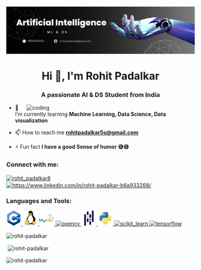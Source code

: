 ![logo](https://github.com/rohit-padalkar/rohit-padalkar/blob/main/banner.jpg)

<h1 align="center">Hi 👋, I'm Rohit Padalkar</h1>
<h3 align="center">A passionate AI & DS Student from India</h3>
<img align = "right" alt="coding" width="450" src="https://user-images.githubusercontent.com/55389276/140866485-8fb1c876-9a8f-4d6a-98dc-08c4981eaf70.gif">

- 🌱 I’m currently learning **Machine Learning, Data Science, Data visualization**

- 📫 How to reach me **rohitpadalkar5s@gmail.com**

- ⚡ Fun fact **I have a good Sense of humor 😅😅**

<h3 align="left">Connect with me:</h3>
<p align="left">
<a href="https://twitter.com/rohit_padalkar8" target="blank"><img align="center" src="https://raw.githubusercontent.com/rahuldkjain/github-profile-readme-generator/master/src/images/icons/Social/twitter.svg" alt="rohit_padalkar8" height="30" width="40" /></a>
<a href="https://linkedin.com/in/https://www.linkedin.com/in/rohit-padalkar-b6a933268/" target="blank"><img align="center" src="https://raw.githubusercontent.com/rahuldkjain/github-profile-readme-generator/master/src/images/icons/Social/linked-in-alt.svg" alt="https://www.linkedin.com/in/rohit-padalkar-b6a933268/" height="30" width="40" /></a>
</p>

<h3 align="left">Languages and Tools:</h3>
<p align="left"> <a href="https://www.w3schools.com/cpp/" target="_blank" rel="noreferrer"> <img src="https://raw.githubusercontent.com/devicons/devicon/master/icons/cplusplus/cplusplus-original.svg" alt="cplusplus" width="40" height="40"/> </a> <a href="https://www.linux.org/" target="_blank" rel="noreferrer"> <img src="https://raw.githubusercontent.com/devicons/devicon/master/icons/linux/linux-original.svg" alt="linux" width="40" height="40"/> </a> <a href="https://www.mysql.com/" target="_blank" rel="noreferrer"> <img src="https://raw.githubusercontent.com/devicons/devicon/master/icons/mysql/mysql-original-wordmark.svg" alt="mysql" width="40" height="40"/> </a> <a href="https://opencv.org/" target="_blank" rel="noreferrer"> <img src="https://www.vectorlogo.zone/logos/opencv/opencv-icon.svg" alt="opencv" width="40" height="40"/> </a> <a href="https://pandas.pydata.org/" target="_blank" rel="noreferrer"> <img src="https://raw.githubusercontent.com/devicons/devicon/2ae2a900d2f041da66e950e4d48052658d850630/icons/pandas/pandas-original.svg" alt="pandas" width="40" height="40"/> </a> <a href="https://www.python.org" target="_blank" rel="noreferrer"> <img src="https://raw.githubusercontent.com/devicons/devicon/master/icons/python/python-original.svg" alt="python" width="40" height="40"/> </a> <a href="https://scikit-learn.org/" target="_blank" rel="noreferrer"> <img src="https://upload.wikimedia.org/wikipedia/commons/0/05/Scikit_learn_logo_small.svg" alt="scikit_learn" width="40" height="40"/> </a> <a href="https://www.tensorflow.org" target="_blank" rel="noreferrer"> <img src="https://www.vectorlogo.zone/logos/tensorflow/tensorflow-icon.svg" alt="tensorflow" width="40" height="40"/> </a> </p>

<p><img align="center" src="https://github-readme-stats.vercel.app/api/top-langs?username=rohit-padalkar&show_icons=true&locale=en&layout=compact" alt="rohit-padalkar" /></p>
<p>&nbsp;<img align="center" src="https://github-readme-stats.vercel.app/api?username=rohit-padalkar&show_icons=true&locale=en" alt="rohit-padalkar" /></p>
<p><img align="center" src="https://github-readme-streak-stats.herokuapp.com/?user=rohit-padalkar&" alt="rohit-padalkar" /></p>

